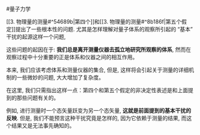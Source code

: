 #量子力学 

[[3. 物理量的测量#^54689b|第四个]]和[[3. 物理量的测量#^8b186f|第五个假定]]提出了一些根本性的问题. 尤其是怎样理解对量子体系的观察所引起的 “基本” 干扰的起源这样一个问题, 

这些问题的起因在于: **我们总是离开测量仪器去孤立地研究所观察的体系**, 然而在观察过程中十分重要的正是体系和仪器之间的相互作用。

本来, 我们应该考虑体系和测量仪器的集合, 但是, 这样将会引起关于测量的详细机制的一些微妙的问题, 大大增加了复杂度。

在这里, 我们只需指出这样一点：第四个和第五个假定的非决定性表述是和上面提到的那些问题有关的。

例如, 进行测量时一个态矢量跃变为另一个态矢量, **这就是前面提到的基本干扰的反映**. 但是, 我们不能预言这种干扰究竟是怎样的, 因为它依赖于测量的结果, 而这个结果又是无法事先确知的。